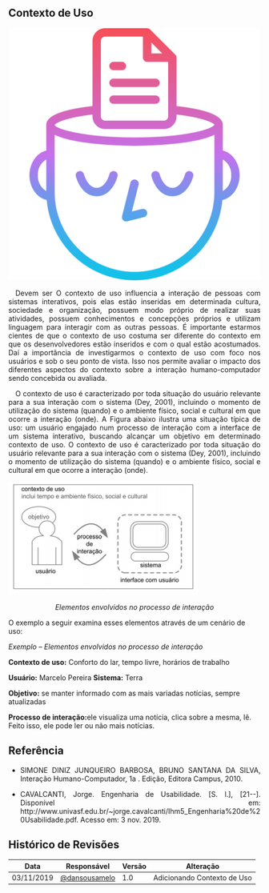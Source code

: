 ## **Contexto de Uso**

![Icon](../img/useicon.png)

<p align="justify">&emsp;Devem ser O contexto de uso influencia a interação de pessoas com sistemas interativos, pois elas estão inseridas em determinada cultura, sociedade e organização, possuem modo próprio de realizar suas atividades, possuem conhecimentos e concepções próprios e utilizam linguagem para interagir com as outras pessoas. É importante estarmos cientes de que o contexto de uso costuma ser diferente do contexto em que os desenvolvedores estão inseridos e com o qual estão acostumados. Daí a importância de investigarmos o contexto de uso com foco nos usuários e sob o seu ponto de vista. Isso nos permite avaliar o impacto dos diferentes aspectos do contexto sobre a interação humano-computador sendo concebida ou avaliada.</p>
<p align="justify">&emsp;O contexto de uso é caracterizado por toda situação do usuário relevante para a sua interação com o sistema (Dey, 2001), incluindo o momento de utilização do sistema (quando) e o ambiente físico, social e cultural em que ocorre a interação (onde). A Figura abaixo ilustra uma situação típica de uso: um usuário engajado num processo de interação com a interface de um sistema interativo, buscando alcançar um objetivo em determinado contexto de uso. O contexto de uso é caracterizado por toda situação do usuário relevante para a sua interação com o sistema (Dey, 2001), incluindo o momento de utilização do sistema (quando) e o ambiente físico, social e cultural em que ocorre a interação (onde).</p>

![Icon](../img/context.png)
<p align="center"><i>Elementos envolvidos no processo de interação</i>

<p>O exemplo a seguir examina esses elementos através de um cenário de uso:</p>

<i>Exemplo – Elementos envolvidos no processo de interação</i>
<p><b>Contexto de uso:</b> Conforto do lar, tempo livre, horários de trabalho</p>
<b>Usuário:</b> Marcelo Pereira
<b>Sistema:</b> Terra
<p><b>Objetivo:</b> se manter informado com as mais variadas notícias, sempre atualizadas</p>
<p><b>Processo de interação:</b>ele visualiza uma notícia, clica sobre a mesma, lê. Feito isso, ele pode ler ou não mais notícias.</p>

## **Referência**
* <p align= "justify"> SIMONE DINIZ JUNQUEIRO BARBOSA, BRUNO SANTANA DA SILVA, Interação Humano-Computador, 1a . Edição, Editora Campus, 2010.</p>

* <p align= "justify">CAVALCANTI, Jorge. Engenharia de Usabilidade. [S. l.], [21--]. Disponível em: http://www.univasf.edu.br/~jorge.cavalcanti/Ihm5_Engenharia%20de%20Usabilidade.pdf. Acesso em: 3 nov. 2019.</p>

## **Histórico de Revisões**

Data | Responsável | Versão | Alteração 
---- | ----------- | ------ | ---------
03/11/2019 | [@dansousamelo](http://github.com/dansousamelo) | 1.0 | Adicionando Contexto de Uso|